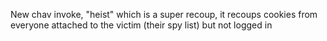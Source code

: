New chav invoke, "heist" which is a super recoup, it recoups cookies from everyone attached to the victim (their spy list) but not logged in